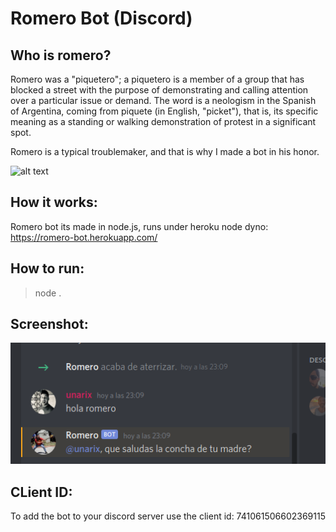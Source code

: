 # Romero Bot (Discord)

## Who is romero?

Romero was a "piquetero"; a piquetero is a member of a group that has blocked a street with the purpose of demonstrating and calling attention over a particular issue or demand. The word is a neologism in the Spanish of Argentina, coming from piquete (in English, "picket"), that is, its specific meaning as a standing or walking demonstration of protest in a significant spot. 

Romero is a typical troublemaker, and that is why I made a bot in his honor.

![alt text](https://arc-anglerfish-arc2-prod-infobae.s3.amazonaws.com/public/OQNMJ35SONFQ3MTT2CT3QTGIPA.jpg)

## How it works:

Romero bot its made in node.js, runs under heroku node dyno: https://romero-bot.herokuapp.com/

## How to run:

> node .

## Screenshot:


![alt text](https://raw.githubusercontent.com/unarix/romero_bot/master/screenshot.png?raw=true)


## CLient ID:

To add the bot to your discord server use the client id: 741061506602369115


